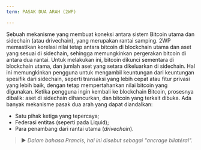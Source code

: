 ```yaml
---
term: PASAK DUA ARAH (2WP)

---
```

Sebuah mekanisme yang membuat koneksi antara sistem Bitcoin utama dan sidechain (atau drivechain), yang merupakan rantai samping. 2WP memastikan korelasi nilai tetap antara bitcoin di blockchain utama dan aset yang sesuai di sidechain, sehingga memungkinkan pergerakan bitcoin di antara dua rantai. Untuk melakukan ini, bitcoin dikunci sementara di blockchain utama, dan jumlah aset yang setara dikeluarkan di sidechain. Hal ini memungkinkan pengguna untuk mengambil keuntungan dari keuntungan spesifik dari sidechain, seperti transaksi yang lebih cepat atau fitur privasi yang lebih baik, dengan tetap mempertahankan nilai bitcoin yang digunakan. Ketika pengguna ingin kembali ke blockchain Bitcoin, prosesnya dibalik: aset di sidechain dihancurkan, dan bitcoin yang terkait dibuka. Ada banyak mekanisme pasak dua arah yang dapat diandalkan:


- Satu pihak ketiga yang tepercaya;
- Federasi entitas (seperti pada Liquid);
- Para penambang dari rantai utama (*drivechain*).

> ► *Dalam bahasa Prancis, hal ini disebut sebagai "ancrage bilatéral".*
